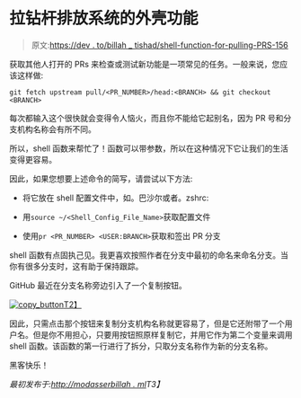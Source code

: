 # 拉钻杆排放系统的外壳功能

> 原文:[https://dev . to/billah _ tishad/shell-function-for-pulling-PRS-156](https://dev.to/billah_tishad/shell-function-for-pulling-prs-156)

获取其他人打开的 PRs 来检查或测试新功能是一项常见的任务。一般来说，您应该这样做:

`git fetch upstream pull/<PR_NUMBER>/head:<BRANCH> && git checkout <BRANCH>`

每次都输入这个很快就会变得令人恼火，而且你不能给它起别名，因为 PR 号和分支机构名称会有所不同。

所以，shell 函数来帮忙了！函数可以带参数，所以在这种情况下它让我们的生活变得更容易。

因此，如果您想要上述命令的简写，请尝试以下方法:

*   将它放在 shell 配置文件中，如。巴沙尔或者。zshrc:

*   用`source ~/<Shell_Config_File_Name>`获取配置文件

*   使用`pr <PR_NUMBER> <USER:BRANCH>`获取和签出 PR 分支

shell 函数有点固执己见。我更喜欢按照作者在分支中最初的命名来命名分支。当你有很多分支时，这有助于保持跟踪。

GitHub 最近在分支名称旁边引入了一个复制按钮。

[![copy_button](../Images/2fb1be1efbec67e8881ba2a6b3b4c3b5.png)T2】](https://res.cloudinary.com/practicaldev/image/fetch/s--lYsMGynx--/c_limit%2Cf_auto%2Cfl_progressive%2Cq_auto%2Cw_880/http://modasserbillah.ml/img/github_copy_button.png)

因此，只需点击那个按钮来复制分支机构名称就更容易了，但是它还附带了一个用户名。但是你不用担心，只要用按钮照原样复制它，并用它作为第二个变量来调用 shell 函数。该函数的第一行进行了拆分，只取分支名称作为新的分支名称。

黑客快乐！

*最初发布于:[http://modasserbillah . ml](http://modasserbillah.ml)T3】*